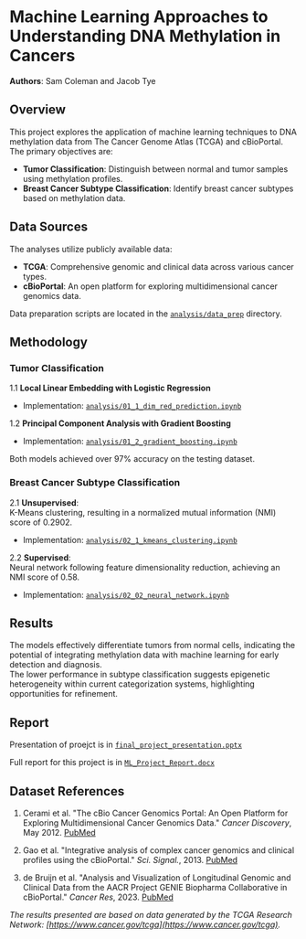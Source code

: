 # Machine Learning Approaches to Understanding DNA Methylation in Cancers

**Authors**: Sam Coleman and Jacob Tye

## Overview

This project explores the application of machine learning techniques to DNA methylation data from The Cancer Genome Atlas (TCGA) and cBioPortal.  
The primary objectives are:

- **Tumor Classification**: Distinguish between normal and tumor samples using methylation profiles.
- **Breast Cancer Subtype Classification**: Identify breast cancer subtypes based on methylation data.

## Data Sources

The analyses utilize publicly available data:

- **TCGA**: Comprehensive genomic and clinical data across various cancer types.
- **cBioPortal**: An open platform for exploring multidimensional cancer genomics data.

Data preparation scripts are located in the [`analysis/data_prep`](./analysis/data_prep) directory.

## Methodology

### Tumor Classification

1.1 **Local Linear Embedding with Logistic Regression**  

- Implementation: [`analysis/01_1_dim_red_prediction.ipynb`](./analysis/01_1_dim_red_prediction.ipynb)

1.2 **Principal Component Analysis with Gradient Boosting**  

- Implementation: [`analysis/01_2_gradient_boosting.ipynb`](./analysis/01_2_gradient_boosting.ipynb)

Both models achieved over 97% accuracy on the testing dataset.

### Breast Cancer Subtype Classification

2.1 **Unsupervised**:  
K-Means clustering, resulting in a normalized mutual information (NMI) score of 0.2902.  

- Implementation: [`analysis/02_1_kmeans_clustering.ipynb`](./analysis/02_1_kmeans_clustering.ipynb)

2.2 **Supervised**:  
Neural network following feature dimensionality reduction, achieving an NMI score of 0.58.  

- Implementation: [`analysis/02_02_neural_network.ipynb`](./analysis/02_02_neural_network.ipynb)

## Results

The models effectively differentiate tumors from normal cells, indicating the potential of integrating methylation data with machine learning for early detection and diagnosis.  
The lower performance in subtype classification suggests epigenetic heterogeneity within current categorization systems, highlighting opportunities for refinement.

## Report

Presentation of proejct is in [`final_project_presentation.pptx`](./report/final_project_presentation.pptx)

Full report for this project is in [`ML_Project_Report.docx`](./report/ML_Project_Report.docx)

## Dataset References

1. Cerami et al. "The cBio Cancer Genomics Portal: An Open Platform for Exploring Multidimensional Cancer Genomics Data." *Cancer Discovery*, May 2012. [PubMed](https://pubmed.ncbi.nlm.nih.gov/22588877/)

2. Gao et al. "Integrative analysis of complex cancer genomics and clinical profiles using the cBioPortal." *Sci. Signal.*, 2013. [PubMed](https://pubmed.ncbi.nlm.nih.gov/23550210/)

3. de Bruijn et al. "Analysis and Visualization of Longitudinal Genomic and Clinical Data from the AACR Project GENIE Biopharma Collaborative in cBioPortal." *Cancer Res*, 2023. [PubMed](https://pubmed.ncbi.nlm.nih.gov/36801992/)

*The results presented are based on data generated by the TCGA Research Network: [https://www.cancer.gov/tcga](https://www.cancer.gov/tcga).*
